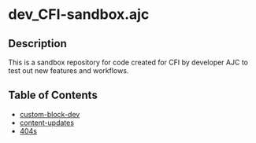 # dev_CFI-sandbox.ajc

## Description

This is a sandbox repository for code created for CFI by developer AJC to test out new features and workflows.

## Table of Contents

- [custom-block-dev](/custom-block-dev/custom-block-dev-overview.md)
- [content-updates](/content-updates-/content-updates-overview.md)
- [404s](/404s/404s-overview.md)